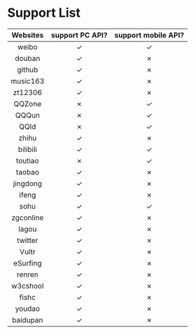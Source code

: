 # Support List

|  Websites        | support PC API?    |  support mobile API?     |
|  :----:          | :----:             |  :----:                  |
|  weibo           | ✓                  |  ✓                       |
|  douban          | ✓                  |  ✗                       |
|  github          | ✓                  |  ✗                       |
|  music163        | ✓                  |  ✗                       |
|  zt12306         | ✓                  |  ✗                       |
|  QQZone          | ✗                  |  ✓                       |
|  QQQun           | ✗                  |  ✓                       |
|  QQId			   | ✗                  |  ✓                       |
|  zhihu		   | ✓                  |  ✗                       |
|  bilibili		   | ✓                  |  ✓                       |
|  toutiao		   | ✗                  |  ✓                       |
|  taobao          | ✓                  |  ✗                       |
|  jingdong        | ✓                  |  ✗                       |
|  ifeng           | ✓                  |  ✗                       |
|  sohu            | ✓                  |  ✓                       |
|  zgconline       | ✓                  |  ✗                       |
|  lagou           | ✓                  |  ✗                       |
|  twitter         | ✓                  |  ✗                       |
|  Vultr           | ✓                  |  ✗                       |
|  eSurfing        | ✓                  |  ✗                       |
|  renren          | ✓                  |  ✗                       |
|  w3cshool        | ✓                  |  ✗                       |
|  fishc           | ✓                  |  ✗                       |
|  youdao          | ✓                  |  ✗                       |
|  baidupan        | ✓                  |  ✗                       |